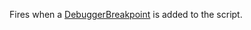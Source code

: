 Fires when a [DebuggerBreakpoint](https://developer.roblox.com/en-us/api-reference/class/DebuggerBreakpoint) is added to the script.